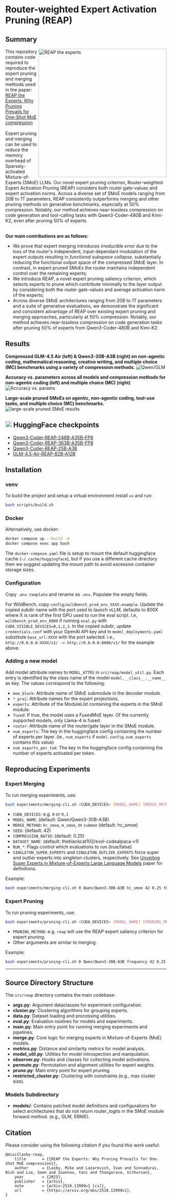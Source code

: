 # Router-weighted Expert Activation Pruning (REAP)

## Summary
<img src="./fig/reaper.png" align="right" alt="REAP the experts" width="400">
This repository contains code required to reproduce the expert pruning and merging methods used in the paper: <a href="https://arxiv.org/abs/2510.13999">REAP the Experts: Why Pruning Prevails for One-Shot MoE compression</a>
<br></br> 
Expert pruning and merging can be used to reduce the memory overhead of Sparsely-activated Mixture-of-Experts (SMoE) LLMs. Our novel expert pruning criterion, Router-weighted Expert Activation Pruning (REAP) considers both router gate-values and expert activation norms. Across a diverse set of SMoE models ranging from 20B to 1T parameters, REAP consistently outperforms merging and other pruning methods on generative benchmarks, especially at 50% compression. Notably, our method achieves near-lossless compression on code generation and tool-calling tasks with Qwen3-Coder-480B and Kimi-K2, even after pruning 50% of experts.   
<br></br>

**Our main contributions are as follows:**
- We prove that expert merging introduces *irreducible error* due to the loss of the router's independent, input-dependant modulation of the expert outputs resulting in *functional subspace collapse*, substantially reducing the functional output space of the compressed SMoE layer. In contrast, in expert pruned SMoEs the router maintains independent control over the remaining experts;
- We introduce REAP, a novel expert pruning saliency criterion, which selects experts to prune which contribute minimally to the layer output by considering both the router gate-values and average activation norm of the experts;
- Across diverse SMoE architectures ranging from 20B to 1T parameters and a suite of generative evaluations, we demonstrate the significant and consistent advantage of REAP over existing expert pruning and merging approaches, particularly at 50% compression. Notably, our method achieves near-lossless compression on code generation tasks after pruning 50% of experts from Qwen3-Coder-480B and Kimi-K2.

## Results
**Compressed GLM-4.5 Air (left) & Qwen3-30B-A3B (right) on non-agentic coding, mathematical reasoning, creative writing, and multiple choice (MC) benchmarks using a variety of compression methods.**
![Qwen/GLM](./fig/combined-all-tasks_qwen_and_glm.png)

**Accuracy vs. parameters across all models and compression methods for non-agentic coding (left) and multiple choice (MC) (right)**
![Accuracy vs. params](./fig/combined_performance_vs_params.png)

**Large-scale pruned SMoEs on agentic, non-agentic coding, tool-use tasks, and multiple choice (MC) benchmarks.**
![large-scale pruned SMoE results](./fig/large-scale-moe.png)


## <img src="./fig/hf-transparent.png" alt="Qwen3-Coder-REAP-246B-A35B-FP8" width='20'>  HuggingFace checkpoints
- [Qwen3-Coder-REAP-246B-A35B-FP8](https://hf.co/cerebras/Qwen3-Coder-REAP-246B-A35B-FP8)
- [Qwen3-Coder-REAP-363B-A35B-FP8](https://hf.co/cerebras/Qwen3-Coder-REAP-363B-A35B-FP8)
- [Qwen3-Coder-REAP-25B-A3B](https://hf.co/cerebras/Qwen3-Coder-REAP-25B-A3B)
- [GLM-4.5-Air-REAP-82B-A12B](https://hf.co/cerebras/GLM-4.5-Air-REAP-82B-A12B)

## Installation

### venv
To build the project and setup a virtual environment install `uv` and run:
```bash
bash scripts/build.sh
```

### Docker
Alternatively, use docker:
```bash
docker compose up --build -d
docker compose exec app bash
```

The `docker-compose.yaml` file is setup to mount the default huggingface cache (`~/.cache/huggingface`), but if you use a different cache directory then we suggest updating the mount path to avoid excessive container storage sizes.  

### Configuration
Copy `.env.template` and rename as `.env`. Populate the empty fields.

For WildBench, copy `config/wildbench_prod_env_XXXX.example`. Update the copied subdir name with the port used to launch vLLM, defaults to 800X where X is rank of the first GPU used to run the eval script. I.e, `wildbench_prod_env_8000` if running `eval.py` with `CUDA_VISIBLE_DEVICES=0,1,2,3`. In the copied subdir, update `credentials.conf` with your OpenAI API key and in `model_deployments.yaml` substitute `base_url:XXXX` with the port selected. i.e., `http://0.0.0.0:XXXX/v1/ -> http://0.0.0.0:8000/v1/` for the example above. 


### Adding a new model
Add model attribute names to `MODEL_ATTRS` in `src/reap/model_util.py`. Each entry is identified by the class name of the model `model.__class__.__name__` as key. The values correspond to the following:
- `moe_block`: Attribute name of SMoE submodule in the decoder module. 
- `*_proj`: Attribute names for the expert projections. 
- `experts`: Attribute of the ModuleList containing the experts in the SMoE module. 
- `fused`: If true, the model uses a FusedMoE layer. Of the currently supported models, only Llama-4 is fused. 
- `router`: Attribute name of the router/gate layer in the SMoE module. 
- `num_experts`: The key in the huggingface config containing the number of experts per layer. (ie., `num_experts` if `model.config.num_experts` contains this value)
- `num_experts_per_tok`: The key in the huggingface config containing the number of experts activated per token. 


## Reproducing Experiments

### Expert Merging

To run merging experiments, use:

```bash
bash experiments/merging-cli.sh <CUDA_DEVICES> [MODEL_NAME] [MERGE_METHOD] [SEED] [COMPRESSION_RATIO] [DATASET_NAME] [RUN_LM_EVAL] [RUN_EVALPLUS] [RUN_LIVE_CODE_BENCH] [RUN_MATH] [RUN_WILDBENCH] [SINGLETON_SUPER_EXPERTS] [SINGLETON_OUTLIER_EXPERTS]
```

- `CUDA_DEVICES`: e.g. `0` or `0,1`
- `MODEL_NAME`: (default: Qwen/Qwen3-30B-A3B)
- `MERGE_METHOD`: `hc_smoe`, `m_smoe`, or `submoe` (default: hc_smoe)
- `SEED`: (default: 42)
- `COMPRESSION_RATIO`: (default: 0.25)
- `DATASET_NAME`: (default: theblackcat102/evol-codealpaca-v1)
- `RUN_*`: Flags control which evaluations to run (true/false)
- `SINGLETON_SUPER_EXPERTS` and `SINGLETON_OUTLIER_EXPERTS` force super and outlier experts into singleton clusters, respectively. See [Unveiling Super Experts in Mixture-of-Experts Large Language Models](https://arxiv.org/abs/2507.23279) paper for definitions.

Example:
```bash
bash experiments/merging-cli.sh 0 Qwen/Qwen3-30B-A3B hc_smoe 42 0.25 theblackcat102/evol-codealpaca-v1 true true true false false
```

### Expert Pruning

To run pruning experiments, use:

```bash
bash experiments/pruning-cli.sh <CUDA_DEVICES> [MODEL_NAME] [PRUNING_METHOD] [SEED] [COMPRESSION_RATIO] [DATASET_NAME] [RUN_LM_EVAL] [RUN_EVALPLUS] [RUN_LIVE_CODE_BENCH] [RUN_MATH] [RUN_WILDBENCH] [SINGLETON_SUPER_EXPERTS] [SINGLETON_OUTLIER_EXPERTS]
```

- `PRUNING_METHOD`: e.g. `reap` will use the REAP expert saliency criterion for expert pruning. 
- Other arguments are similar to merging.

Example:
```bash
bash experiments/pruning-cli.sh 0 Qwen/Qwen3-30B-A3B frequency 42 0.25 theblackcat102/evol-codealpaca-v1 true true true false false
```

---

## Source Directory Structure

The `src/reap` directory contains the main codebase:

- **args.py**: Argument dataclasses for experiment configuration.
- **cluster.py**: Clustering algorithms for grouping experts.
- **data.py**: Dataset loading and processing utilities.
- **eval.py**: Evaluation routines for models and experiments.
- **main.py**: Main entry point for running merging experiments and pipelines.
- **merge.py**: Core logic for merging experts in Mixture-of-Experts (MoE) models.
- **metrics.py**: Distance and similarity metrics for model analysis.
- **model_util.py**: Utilities for model introspection and manipulation.
- **observer.py**: Hooks and classes for collecting model activations.
- **permute.py**: Permutation and alignment utilities for expert weights.
- **prune.py**: Main entry point for expert pruning.
- **restricted_cluster.py**: Clustering with constraints (e.g., max cluster size).

### Models Subdirectory

- **models/**: Contains patched model definitions and configurations for select architectures that do not return router_logits in the SMoE module forward method. (e.g., GLM, ERNIE).


## Citation
Please consider using the following citation if you found this work useful:
```
@misc{lasby-reap,
    title       = {{REAP the Experts: Why Pruning Prevails for One-Shot MoE compression}},
    author      = {Lasby, Mike and Lazarevich, Ivan and Sinnadurai, Nish and Lie, Sean and Ioannou, Yani and Thangarasa, Vithursan},
    year        = {2025},
    publisher   = {arXiv},
    note        = {arXiv:2510.13999v1 [cs]},
    url         = {https://arxiv.org/abs/2510.13999v1}, 
}
```

